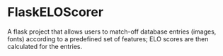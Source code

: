 # FlaskELOScorer

A flask project that allows users to match-off database entries (images, fonts) according to a predefined set of features; ELO scores are then calculated for the entries.
